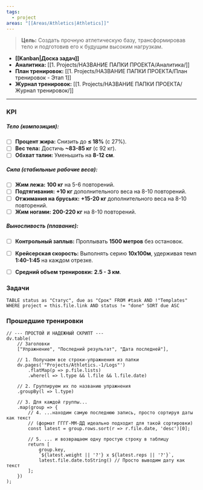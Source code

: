 ```yaml
---
tags:
  - project
areas: "[[Areas/Athletics|Athletics]]"
---
```

> **Цель:** Создать прочную атлетическую базу, трансформировав тело и подготовив его к будущим высоким нагрузкам.

- **[[Kanban|Доска задач]]**
- **Аналитика:** [[1. Projects/НАЗВАНИЕ ПАПКИ ПРОЕКТА/Аналитика/]]
- **План тренировок:** [[1. Projects/НАЗВАНИЕ ПАПКИ ПРОЕКТА/План тренировок - Этап 1]] 
- **Журнал тренировок:** [[1. Projects/НАЗВАНИЕ ПАПКИ ПРОЕКТА/Журнал тренировок/]] 
---

### KPI

##### Тело (композиция):
- [ ] **Процент жира:** Снизить до **≤ 18%** (с 27%).
- [ ] **Вес тела:** Достичь **~83-85 кг** (с 92 кг).
- [ ] **Обхват талии:** Уменьшить на **8-12 см**.

##### Сила (стабильные рабочие веса):
- [ ] **Жим лежа:** **100 кг** на 5-6 повторений.
- [ ] **Подтягивания:** **+10 кг** дополнительного веса на 8-10 повторений.
- [ ] **Отжимания на брусьях:** **+15-20 кг** дополнительного веса на 8-10 повторений.
- [ ] **Жим ногами:** **200-220 кг** на 8-10 повторений.

##### Выносливость (плавание):
- [ ] **Контрольный заплыв:** Проплывать **1500 метров** без остановок.
- [ ] **Крейсерская скорость:** Выполнять серию **10х100м**, удерживая темп **1:40-1:45** на каждом отрезке.
- [ ] **Средний объем тренировки:** **2.5 - 3 км**.


### Задачи

```dataview
TABLE status as "Статус", due as "Срок" FROM #task AND !"Templates" WHERE project = this.file.link AND status != "done" SORT due ASC
```


### Прошедшие тренировки


```dataviewjs
// --- ПРОСТОЙ И НАДЕЖНЫЙ СКРИПТ ---
dv.table(
    // Заголовки
    ["Упражнение", "Последний результат", "Дата последней"],

    // 1. Получаем все строки-упражнения из папки
    dv.pages('"Projects/Athletics.-1/Logs"')
        .flatMap(p => p.file.lists)
        .where(l => l.type && l.file && l.file.date)

    // 2. Группируем их по названию упражнения
    .groupBy(l => l.type)

    // 3. Для каждой группы...
    .map(group => {
        // 4. ...находим самую последнюю запись, просто сортируя даты как текст
        // (формат ГГГГ-ММ-ДД идеально подходит для такой сортировки)
        const latest = group.rows.sort(r => r.file.date, 'desc')[0];

        // 5. ... и возвращаем одну простую строку в таблицу
        return [
            group.key,
            `${latest.weight || '?'} x ${latest.reps || '?'}`,
            latest.file.date.toString() // Просто выводим дату как текст
        ];
    })
);
```
